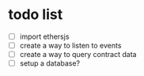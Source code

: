 # todo list

- [ ] import ethersjs
- [ ] create a way to listen to events
- [ ] create a way to query contract data
- [ ] setup a database?
